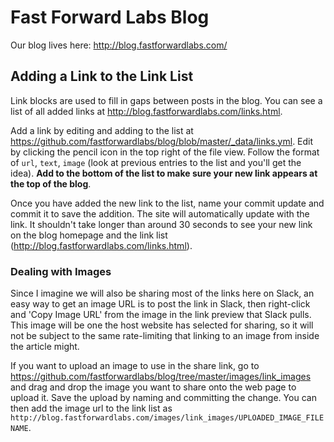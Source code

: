 # Fast Forward Labs Blog

Our blog lives here: http://blog.fastforwardlabs.com/

## Adding a Link to the Link List

Link blocks are used to fill in gaps between posts in the blog. You can see a list of all added links at http://blog.fastforwardlabs.com/links.html.

Add a link by editing and adding to the list at https://github.com/fastforwardlabs/blog/blob/master/_data/links.yml. Edit by clicking the pencil icon in the top right of the file view. Follow the format of `url`, `text`, `image` (look at previous entries to the list and you'll get the idea). **Add to the bottom of the list to make sure your new link appears at the top of the blog**.

Once you have added the new link to the list, name your commit update and commit it to save the addition. The site will automatically update with the link. It shouldn't take longer than around 30 seconds to see your new link on the blog homepage and the link list (http://blog.fastforwardlabs.com/links.html).

### Dealing with Images

Since I imagine we will also be sharing most of the links here on Slack, an easy way to get an image URL is to post the link in Slack, then right-click and 'Copy Image URL' from the image in the link preview that Slack pulls. This image will be one the host website has selected for sharing, so it will not be subject to the same rate-limiting that linking to an image from inside the article might.

If you want to upload an image to use in the share link, go to https://github.com/fastforwardlabs/blog/tree/master/images/link_images and drag and drop the image you want to share onto the web page to upload it. Save the upload by naming and committing the change. You can then add the image url to the link list as `http://blog.fastforwardlabs.com/images/link_images/UPLOADED_IMAGE_FILENAME`. 
